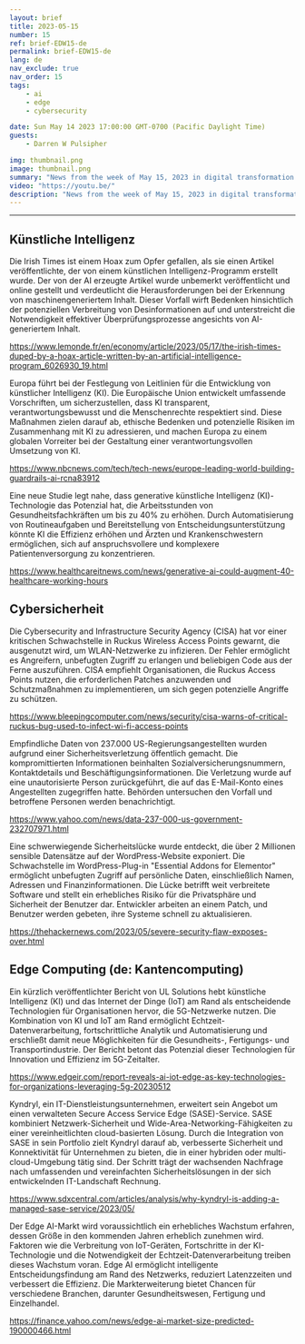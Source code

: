 ```yaml
---
layout: brief
title: 2023-05-15
number: 15
ref: brief-EDW15-de
permalink: brief-EDW15-de
lang: de
nav_exclude: true
nav_order: 15
tags:
    - ai
    - edge
    - cybersecurity

date: Sun May 14 2023 17:00:00 GMT-0700 (Pacific Daylight Time)
guests:
    - Darren W Pulsipher

img: thumbnail.png
image: thumbnail.png
summary: "News from the week of May 15, 2023 in digital transformation including stories from Edge Computing, Cybersecurity, and Artificial Intelligence."
video: "https://youtu.be/"
description: "News from the week of May 15, 2023 in digital transformation including stories from Edge Computing, Cybersecurity, and Artificial Intelligence."
---
```






---

## Künstliche Intelligenz

Die Irish Times ist einem Hoax zum Opfer gefallen, als sie einen Artikel veröffentlichte, der von einem künstlichen Intelligenz-Programm erstellt wurde. Der von der AI erzeugte Artikel wurde unbemerkt veröffentlicht und online gestellt und verdeutlicht die Herausforderungen bei der Erkennung von maschinengeneriertem Inhalt. Dieser Vorfall wirft Bedenken hinsichtlich der potenziellen Verbreitung von Desinformationen auf und unterstreicht die Notwendigkeit effektiver Überprüfungsprozesse angesichts von AI-generiertem Inhalt.

[https://www.lemonde.fr/en/economy/article/2023/05/17/the-irish-times-duped-by-a-hoax-article-written-by-an-artificial-intelligence-program_6026930_19.html](https://www.lemonde.fr/en/economy/article/2023/05/17/the-irish-times-duped-by-a-hoax-article-written-by-an-artificial-intelligence-program_6026930_19.html)

Europa führt bei der Festlegung von Leitlinien für die Entwicklung von künstlicher Intelligenz (KI). Die Europäische Union entwickelt umfassende Vorschriften, um sicherzustellen, dass KI transparent, verantwortungsbewusst und die Menschenrechte respektiert sind. Diese Maßnahmen zielen darauf ab, ethische Bedenken und potenzielle Risiken im Zusammenhang mit KI zu adressieren, und machen Europa zu einem globalen Vorreiter bei der Gestaltung einer verantwortungsvollen Umsetzung von KI.

[https://www.nbcnews.com/tech/tech-news/europe-leading-world-building-guardrails-ai-rcna83912](https://www.nbcnews.com/tech/tech-news/europe-leading-world-building-guardrails-ai-rcna83912)

Eine neue Studie legt nahe, dass generative künstliche Intelligenz (KI)-Technologie das Potenzial hat, die Arbeitsstunden von Gesundheitsfachkräften um bis zu 40% zu erhöhen. Durch Automatisierung von Routineaufgaben und Bereitstellung von Entscheidungsunterstützung könnte KI die Effizienz erhöhen und Ärzten und Krankenschwestern ermöglichen, sich auf anspruchsvollere und komplexere Patientenversorgung zu konzentrieren.

[https://www.healthcareitnews.com/news/generative-ai-could-augment-40-healthcare-working-hours](https://www.healthcareitnews.com/news/generative-ai-could-augment-40-healthcare-working-hours)

## Cybersicherheit

Die Cybersecurity and Infrastructure Security Agency (CISA) hat vor einer kritischen Schwachstelle in Ruckus Wireless Access Points gewarnt, die ausgenutzt wird, um WLAN-Netzwerke zu infizieren. Der Fehler ermöglicht es Angreifern, unbefugten Zugriff zu erlangen und beliebigen Code aus der Ferne auszuführen. CISA empfiehlt Organisationen, die Ruckus Access Points nutzen, die erforderlichen Patches anzuwenden und Schutzmaßnahmen zu implementieren, um sich gegen potenzielle Angriffe zu schützen.

[https://www.bleepingcomputer.com/news/security/cisa-warns-of-critical-ruckus-bug-used-to-infect-wi-fi-access-points](https://www.bleepingcomputer.com/news/security/cisa-warns-of-critical-ruckus-bug-used-to-infect-wi-fi-access-points)

Empfindliche Daten von 237.000 US-Regierungsangestellten wurden aufgrund einer Sicherheitsverletzung öffentlich gemacht. Die kompromittierten Informationen beinhalten Sozialversicherungsnummern, Kontaktdetails und Beschäftigungsinformationen. Die Verletzung wurde auf eine unautorisierte Person zurückgeführt, die auf das E-Mail-Konto eines Angestellten zugegriffen hatte. Behörden untersuchen den Vorfall und betroffene Personen werden benachrichtigt.

[https://www.yahoo.com/news/data-237-000-us-government-232707971.html](https://www.yahoo.com/news/data-237-000-us-government-232707971.html)

Eine schwerwiegende Sicherheitslücke wurde entdeckt, die über 2 Millionen sensible Datensätze auf der WordPress-Website exponiert. Die Schwachstelle im WordPress-Plug-in "Essential Addons for Elementor" ermöglicht unbefugten Zugriff auf persönliche Daten, einschließlich Namen, Adressen und Finanzinformationen. Die Lücke betrifft weit verbreitete Software und stellt ein erhebliches Risiko für die Privatsphäre und Sicherheit der Benutzer dar. Entwickler arbeiten an einem Patch, und Benutzer werden gebeten, ihre Systeme schnell zu aktualisieren.

[https://thehackernews.com/2023/05/severe-security-flaw-exposes-over.html](https://thehackernews.com/2023/05/severe-security-flaw-exposes-over.html)

## Edge Computing (de: Kantencomputing)

Ein kürzlich veröffentlichter Bericht von UL Solutions hebt künstliche Intelligenz (KI) und das Internet der Dinge (IoT) am Rand als entscheidende Technologien für Organisationen hervor, die 5G-Netzwerke nutzen. Die Kombination von KI und IoT am Rand ermöglicht Echtzeit-Datenverarbeitung, fortschrittliche Analytik und Automatisierung und erschließt damit neue Möglichkeiten für die Gesundheits-, Fertigungs- und Transportindustrie. Der Bericht betont das Potenzial dieser Technologien für Innovation und Effizienz im 5G-Zeitalter.

[https://www.edgeir.com/report-reveals-ai-iot-edge-as-key-technologies-for-organizations-leveraging-5g-20230512](https://www.edgeir.com/report-reveals-ai-iot-edge-as-key-technologies-for-organizations-leveraging-5g-20230512)

Kyndryl, ein IT-Dienstleistungsunternehmen, erweitert sein Angebot um einen verwalteten Secure Access Service Edge (SASE)-Service. SASE kombiniert Netzwerk-Sicherheit und Wide-Area-Networking-Fähigkeiten zu einer vereinheitlichten cloud-basierten Lösung. Durch die Integration von SASE in sein Portfolio zielt Kyndryl darauf ab, verbesserte Sicherheit und Konnektivität für Unternehmen zu bieten, die in einer hybriden oder multi-cloud-Umgebung tätig sind. Der Schritt trägt der wachsenden Nachfrage nach umfassenden und vereinfachten Sicherheitslösungen in der sich entwickelnden IT-Landschaft Rechnung.

[https://www.sdxcentral.com/articles/analysis/why-kyndryl-is-adding-a-managed-sase-service/2023/05/](https://www.sdxcentral.com/articles/analysis/why-kyndryl-is-adding-a-managed-sase-service/2023/05/)

Der Edge AI-Markt wird voraussichtlich ein erhebliches Wachstum erfahren, dessen Größe in den kommenden Jahren erheblich zunehmen wird. Faktoren wie die Verbreitung von IoT-Geräten, Fortschritte in der KI-Technologie und die Notwendigkeit der Echtzeit-Datenverarbeitung treiben dieses Wachstum voran. Edge AI ermöglicht intelligente Entscheidungsfindung am Rand des Netzwerks, reduziert Latenzzeiten und verbessert die Effizienz. Die Markterweiterung bietet Chancen für verschiedene Branchen, darunter Gesundheitswesen, Fertigung und Einzelhandel.

[https://finance.yahoo.com/news/edge-ai-market-size-predicted-190000466.html](https://finance.yahoo.com/news/edge-ai-market-size-predicted-190000466.html)



